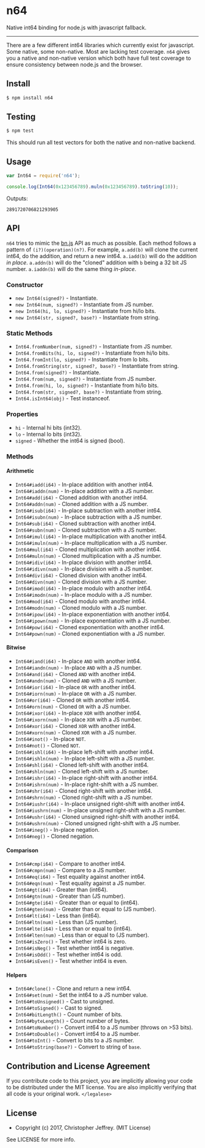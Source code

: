 # n64

Native int64 binding for node.js with javascript fallback.

---

There are a few different int64 libraries which currently exist for javascript.
Some native, some non-native. Most are lacking test coverage. `n64` gives you a
native and non-native version which both have full test coverage to ensure
consistency between node.js and the browser.

## Install

``` js
$ npm install n64
```

## Testing

``` js
$ npm test
```

This should run all test vectors for both the native and non-native backend.

## Usage

``` js
var Int64 = require('n64');

console.log(Int64(0x123456789).muln(0x123456789).toString(10));
```

Outputs:

```
2891720706821293905
```

## API

`n64` tries to mimic the [bn.js] API as much as possible. Each method follows a
pattern of `(i?)(operation)(n?)`. For example, `a.add(b)` will clone the
current int64, do the addition, and return a new int64. `a.iadd(b)` will do the
addition _in place_. `a.addn(b)` will do the "cloned" addition with `b` being a
32 bit JS number. `a.iaddn(b)` will do the same thing _in-place_.

### Constructor

- `new Int64(signed?)` - Instantiate.
- `new Int64(num, signed?)` - Instantiate from JS number.
- `new Int64(hi, lo, signed?)` - Instantiate from hi/lo bits.
- `new Int64(str, signed?, base?)` - Instantiate from string.

### Static Methods

- `Int64.fromNumber(num, signed?)` - Instantiate from JS number.
- `Int64.fromBits(hi, lo, signed?)` - Instantiate from hi/lo bits.
- `Int64.fromInt(lo, signed?)` - Instantiate from lo bits.
- `Int64.fromString(str, signed?, base?)` - Instantiate from string.
- `Int64.from(signed?)` - Instantiate.
- `Int64.from(num, signed?)` - Instantiate from JS number.
- `Int64.from(hi, lo, signed?)` - Instantiate from hi/lo bits.
- `Int64.from(str, signed?, base?)` - Instantiate from string.
- `Int64.isInt64(obj)` - Test instanceof.

### Properties

- `hi` - Internal hi bits (int32).
- `lo` - Internal lo bits (int32).
- `signed` - Whether the int64 is signed (bool).

### Methods

#### Arithmetic

- `Int64#iadd(i64)` - In-place addition with another int64.
- `Int64#iaddn(num)` - In-place addition with a JS number.
- `Int64#add(i64)` - Cloned addition with another int64.
- `Int64#addn(num)` - Cloned addition with a JS number.
- `Int64#isub(i64)` - In-place subtraction with another int64.
- `Int64#isubn(num)` - In-place subtraction with a JS number.
- `Int64#sub(i64)` - Cloned subtraction with another int64.
- `Int64#subn(num)` - Cloned subtraction with a JS number.
- `Int64#imul(i64)` - In-place multiplication with another int64.
- `Int64#imuln(num)` - In-place multiplication with a JS number.
- `Int64#mul(i64)` - Cloned multiplication with another int64.
- `Int64#muln(num)` - Cloned multiplication with a JS number.
- `Int64#idiv(i64)` - In-place division with another int64.
- `Int64#idivn(num)` - In-place division with a JS number.
- `Int64#div(i64)` - Cloned division with another int64.
- `Int64#divn(num)` - Cloned division with a JS number.
- `Int64#imod(i64)` - In-place modulo with another int64.
- `Int64#imodn(num)` - In-place modulo with a JS number.
- `Int64#mod(i64)` - Cloned modulo with another int64.
- `Int64#modn(num)` - Cloned modulo with a JS number.
- `Int64#ipow(i64)` - In-place exponentiation with another int64.
- `Int64#ipown(num)` - In-place exponentiation with a JS number.
- `Int64#pow(i64)` - Cloned exponentiation with another int64.
- `Int64#pown(num)` - Cloned exponentiation with a JS number.

#### Bitwise

- `Int64#iand(i64)` - In-place `AND` with another int64.
- `Int64#iandn(num)` - In-place `AND` with a JS number.
- `Int64#and(i64)` - Cloned `AND` with another int64.
- `Int64#andn(num)` - Cloned `AND` with a JS number.
- `Int64#ior(i64)` - In-place `OR` with another int64.
- `Int64#iorn(num)` - In-place `OR` with a JS number.
- `Int64#or(i64)` - Cloned `OR` with another int64.
- `Int64#orn(num)` - Cloned `OR` with a JS number.
- `Int64#ixor(i64)` - In-place `XOR` with another int64.
- `Int64#ixorn(num)` - In-place `XOR` with a JS number.
- `Int64#xor(i64)` - Cloned `XOR` with another int64.
- `Int64#xorn(num)` - Cloned `XOR` with a JS number.
- `Int64#inot()` - In-place `NOT`.
- `Int64#not()` - Cloned `NOT`.
- `Int64#ishl(i64)` - In-place left-shift with another int64.
- `Int64#ishln(num)` - In-place left-shift with a JS number.
- `Int64#shl(i64)` - Cloned left-shift with another int64.
- `Int64#shln(num)` - Cloned left-shift with a JS number.
- `Int64#ishr(i64)` - In-place right-shift with another int64.
- `Int64#ishrn(num)` - In-place right-shift with a JS number.
- `Int64#shr(i64)` - Cloned right-shift with another int64.
- `Int64#shrn(num)` - Cloned right-shift with a JS number.
- `Int64#iushr(i64)` - In-place unsigned right-shift with another int64.
- `Int64#iushrn(num)` - In-place unsigned right-shift with a JS number.
- `Int64#ushr(i64)` - Cloned unsigned right-shift with another int64.
- `Int64#ushrn(num)` - Cloned unsigned right-shift with a JS number.
- `Int64#ineg()` - In-place negation.
- `Int64#neg()` - Cloned negation.

#### Comparison

- `Int64#cmp(i64)` - Compare to another int64.
- `Int64#cmpn(num)` - Compare to a JS number.
- `Int64#eq(i64)` - Test equality against another int64.
- `Int64#eqn(num)` - Test equality against a JS number.
- `Int64#gt(i64)` - Greater than (int64).
- `Int64#gtn(num)` - Greater than (JS number).
- `Int64#gte(i64)` - Greater than or equal to (int64).
- `Int64#gten(num)` - Greater than or equal to (JS number).
- `Int64#lt(i64)` - Less than (int64).
- `Int64#ltn(num)` - Less than (JS number).
- `Int64#lte(i64)` - Less than or equal to (int64).
- `Int64#lten(num)` - Less than or equal to (JS number).
- `Int64#isZero()` - Test whether int64 is zero.
- `Int64#isNeg()` - Test whether int64 is negative.
- `Int64#isOdd()` - Test whether int64 is odd.
- `Int64#isEven()` - Test whether int64 is even.

#### Helpers

- `Int64#clone()` - Clone and return a new int64.
- `Int64#set(num)` - Set the int64 to a JS number value.
- `Int64#toUnsigned()` - Cast to unsigned.
- `Int64#toSigned()` - Cast to signed.
- `Int64#bitLength()` - Count number of bits.
- `Int64#byteLength()` - Count number of bytes.
- `Int64#toNumber()` - Convert int64 to a JS number (throws on >53 bits).
- `Int64#toDouble()` - Convert int64 to a JS number.
- `Int64#toInt()` - Convert lo bits to a JS number.
- `Int64#toString(base?)` - Convert to string of `base`.

## Contribution and License Agreement

If you contribute code to this project, you are implicitly allowing your code
to be distributed under the MIT license. You are also implicitly verifying that
all code is your original work. `</legalese>`

## License

- Copyright (c) 2017, Christopher Jeffrey. (MIT License)

See LICENSE for more info.

[bn.js]: https://github.com/indutny/bn.js
